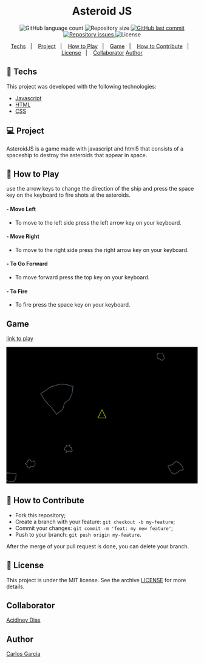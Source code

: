 
<h1 align="center">
    Asteroid JS
</h1>
<p align="center">
  <img alt="GitHub language count" src="https://img.shields.io/github/languages/count/CarlCr/AsteroidJS">

  <img alt="Repository size" src="https://img.shields.io/github/repo-size/CarlCr/AsteroidJS">
  
  <a href="https://github.com/CarlCr/AsteroidJS/commits/master">
    <img alt="GitHub last commit" src="https://img.shields.io/github/last-commit/CarlCr/AsteroidJS">
  </a>

  <a href="https://github.com/CarlCr/AsteroidJS/issues">
    <img alt="Repository issues" src="https://img.shields.io/github/issues/CarlCr/AsteroidJS">
  </a>

  <img alt="License" src="https://img.shields.io/badge/license-MIT-brightgreen">
</p>

<p align="center">
  <a href="#rocket-techs">Techs</a>&nbsp;&nbsp;&nbsp;|&nbsp;&nbsp;&nbsp;
  <a href="#-project">Project</a>&nbsp;&nbsp;&nbsp;|&nbsp;&nbsp;&nbsp;
  <a href="#-how-to-play">How to Play</a>&nbsp;&nbsp;&nbsp;|&nbsp;&nbsp;&nbsp;
  <a href="#-game">Game</a>&nbsp;&nbsp;&nbsp;|&nbsp;&nbsp;&nbsp;
  <a href="#-how-to-contribute">How to Contribute</a>&nbsp;&nbsp;&nbsp;|&nbsp;&nbsp;&nbsp;
  <a href="#memo-license">License</a>&nbsp;&nbsp;&nbsp;|&nbsp;&nbsp;&nbsp;
  <a href="#-collaborator">Collaborator</a>
  <a href="#-author">Author</a>
</p>

## :rocket: Techs

This project was developed with the following technologies:


- [Javascript](https://www.w3schools.com/js/)
- [HTML](https://www.w3schools.com/html/)
- [CSS](https://https://www.w3schools.com/css/)

## 💻 Project

AsteroidJS is a game made with javascript and html5 that consists of a spaceship to destroy the asteroids that appear in space.

## 🤔 How to Play

use the arrow keys to change the direction of the ship and press the space key on the keyboard to fire shots at the asteroids.

#### - Move Left
- To move to the left side press the left arrow key on your keyboard.

#### - Move Right
- To move to the right side press the right arrow key on your keyboard.

#### - To Go Forward
- To move forward press the top key on your keyboard.

#### - To Fire
- To fire press the space key on your keyboard.

## Game

[link to play](https://asteroidjs.netlify.com/)


![Game](download.png)

## 🤔 How to Contribute

- Fork this repository;
- Create a branch with your feature: `git checkout -b my-feature`;
- Commit your changes: `git commit -m 'feat: my new feature'`;
- Push to your branch: `git push origin my-feature`.

After the merge of your pull request is done, you can delete your branch.

## :memo: License

This project is under the MIT license. See the archive [LICENSE](LICENSE.md) for more details.

## Collaborator

[Acidiney Dias](https://github.com/acidiney)

## Author

[Carlos Garcia](https://github.com/CarlCr)

